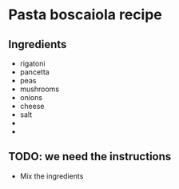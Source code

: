 # Pasta boscaiola recipe


## Ingredients

- rigatoni
- pancetta
- peas
- mushrooms
- onions
- cheese
- salt
-
-

## TODO: we need the instructions

- Mix the ingredients